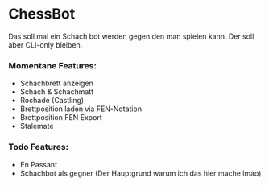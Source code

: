 # ChessBot
Das soll mal ein Schach bot werden gegen den man spielen kann. Der soll aber CLI-only bleiben.

### Momentane Features:
- Schachbrett anzeigen
- Schach & Schachmatt
- Rochade (Castling)
- Brettposition laden via FEN-Notation
- Brettposition FEN Export
- Stalemate

### Todo Features:
- En Passant
- Schachbot als gegner (Der Hauptgrund warum ich das hier mache lmao)
